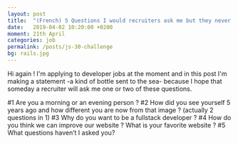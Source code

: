 ```yaml
---
layout: post
title:  "(French) 5 Questions I would recruiters ask me but they never do it"
date:   2019-04-02 10:20:00 +0200
moment: 21th April
categories: job
permalink: /posts/js-30-challenge
bg: rails.jpg
---
```


Hi again !
I'm applying to developer jobs at the moment and in this post I'm making a statement -a kind of bottle sent to the sea- because I hope that someday a recruiter will ask me one or two of these questions.

#1 Are you a morning or an evening person ?
#2 How did you see yourself 5 years ago and how different you are now from that image ? (actually 2 questions in 1)
#3 Why do you want to be a fullstack developer ?
#4 How do you think we can improve our website ? What is your favorite website ?
#5 What questions haven’t I asked you?


